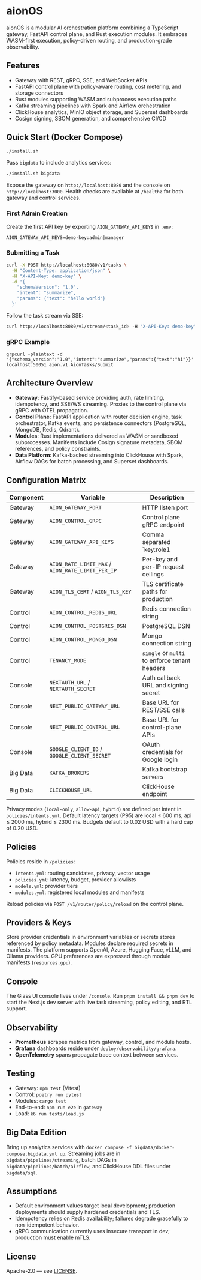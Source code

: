 # aionOS

aionOS is a modular AI orchestration platform combining a TypeScript gateway, FastAPI control plane, and Rust execution modules. It embraces WASM-first execution, policy-driven routing, and production-grade observability.

## Features

- Gateway with REST, gRPC, SSE, and WebSocket APIs
- FastAPI control plane with policy-aware routing, cost metering, and storage connectors
- Rust modules supporting WASM and subprocess execution paths
- Kafka streaming pipelines with Spark and Airflow orchestration
- ClickHouse analytics, MinIO object storage, and Superset dashboards
- Cosign signing, SBOM generation, and comprehensive CI/CD

## Quick Start (Docker Compose)

```bash
./install.sh
```

Pass `bigdata` to include analytics services:

```bash
./install.sh bigdata
```

Expose the gateway on `http://localhost:8080` and the console on `http://localhost:3000`. Health checks are available at `/healthz` for both gateway and control services.

### First Admin Creation

Create the first API key by exporting `AION_GATEWAY_API_KEYS` in `.env`:

```
AION_GATEWAY_API_KEYS=demo-key:admin|manager
```

### Submitting a Task

```bash
curl -X POST http://localhost:8080/v1/tasks \
  -H "Content-Type: application/json" \
  -H "X-API-Key: demo-key" \
  -d '{
    "schemaVersion": "1.0",
    "intent": "summarize",
    "params": {"text": "hello world"}
  }'
```

Follow the task stream via SSE:

```bash
curl http://localhost:8080/v1/stream/<task_id> -H "X-API-Key: demo-key"
```

### gRPC Example

```
grpcurl -plaintext -d '{"schema_version":"1.0","intent":"summarize","params":{"text":"hi"}}' localhost:50051 aion.v1.AionTasks/Submit
```

## Architecture Overview

- **Gateway**: Fastify-based service providing auth, rate limiting, idempotency, and SSE/WS streaming. Proxies to the control plane via gRPC with OTEL propagation.
- **Control Plane**: FastAPI application with router decision engine, task orchestrator, Kafka events, and persistence connectors (PostgreSQL, MongoDB, Redis, Qdrant).
- **Modules**: Rust implementations delivered as WASM or sandboxed subprocesses. Manifests include Cosign signature metadata, SBOM references, and policy constraints.
- **Data Platform**: Kafka-backed streaming into ClickHouse with Spark, Airflow DAGs for batch processing, and Superset dashboards.

## Configuration Matrix

| Component | Variable | Description |
|-----------|----------|-------------|
| Gateway | `AION_GATEWAY_PORT` | HTTP listen port |
| Gateway | `AION_CONTROL_GRPC` | Control plane gRPC endpoint |
| Gateway | `AION_GATEWAY_API_KEYS` | Comma separated `key:role1|role2[:tenant]` |
| Gateway | `AION_RATE_LIMIT_MAX` / `AION_RATE_LIMIT_PER_IP` | Per-key and per-IP request ceilings |
| Gateway | `AION_TLS_CERT` / `AION_TLS_KEY` | TLS certificate paths for production |
| Control | `AION_CONTROL_REDIS_URL` | Redis connection string |
| Control | `AION_CONTROL_POSTGRES_DSN` | PostgreSQL DSN |
| Control | `AION_CONTROL_MONGO_DSN` | Mongo connection string |
| Control | `TENANCY_MODE` | `single` or `multi` to enforce tenant headers |
| Console | `NEXTAUTH_URL` / `NEXTAUTH_SECRET` | Auth callback URL and signing secret |
| Console | `NEXT_PUBLIC_GATEWAY_URL` | Base URL for REST/SSE calls |
| Console | `NEXT_PUBLIC_CONTROL_URL` | Base URL for control-plane APIs |
| Console | `GOOGLE_CLIENT_ID` / `GOOGLE_CLIENT_SECRET` | OAuth credentials for Google login |
| Big Data | `KAFKA_BROKERS` | Kafka bootstrap servers |
| Big Data | `CLICKHOUSE_URL` | ClickHouse endpoint |

Privacy modes (`local-only`, `allow-api`, `hybrid`) are defined per intent in `policies/intents.yml`. Default latency targets (P95) are local ≤ 600 ms, api ≤ 2000 ms, hybrid ≤ 2300 ms. Budgets default to 0.02 USD with a hard cap of 0.20 USD.

## Policies

Policies reside in `/policies`:

- `intents.yml`: routing candidates, privacy, vector usage
- `policies.yml`: latency, budget, provider allowlists
- `models.yml`: provider tiers
- `modules.yml`: registered local modules and manifests

Reload policies via `POST /v1/router/policy/reload` on the control plane.

## Providers & Keys

Store provider credentials in environment variables or secrets stores referenced by policy metadata. Modules declare required secrets in manifests. The platform supports OpenAI, Azure, Hugging Face, vLLM, and Ollama providers. GPU preferences are expressed through module manifests (`resources.gpu`).

## Console

The Glass UI console lives under `/console`. Run `pnpm install && pnpm dev` to start the Next.js dev server with live task streaming, policy editing, and RTL support.

## Observability

- **Prometheus** scrapes metrics from gateway, control, and module hosts.
- **Grafana** dashboards reside under `deploy/observability/grafana`.
- **OpenTelemetry** spans propagate trace context between services.

## Testing

- Gateway: `npm test` (Vitest)
- Control: `poetry run pytest`
- Modules: `cargo test`
- End-to-end: `npm run e2e` in `gateway`
- Load: `k6 run tests/load.js`

## Big Data Edition

Bring up analytics services with `docker compose -f bigdata/docker-compose.bigdata.yml up`. Streaming jobs are in `bigdata/pipelines/streaming`, batch DAGs in `bigdata/pipelines/batch/airflow`, and ClickHouse DDL files under `bigdata/sql`.

## Assumptions

- Default environment values target local development; production deployments should supply hardened credentials and TLS.
- Idempotency relies on Redis availability; failures degrade gracefully to non-idempotent behavior.
- gRPC communication currently uses insecure transport in dev; production must enable mTLS.

## License

Apache-2.0 — see [LICENSE](LICENSE).
